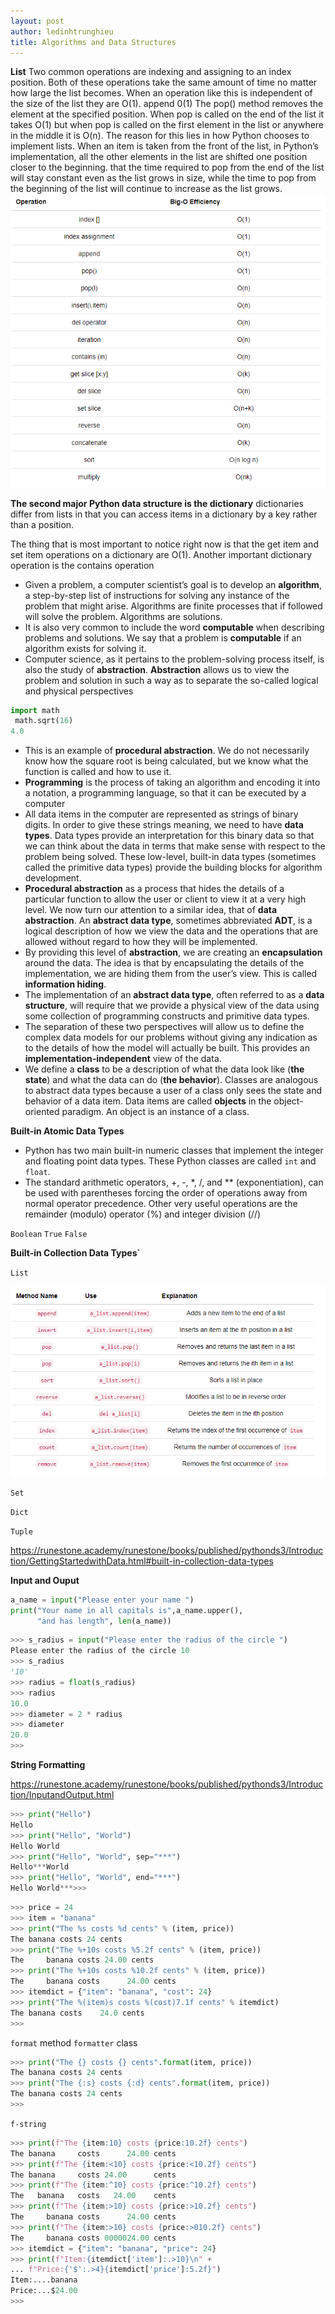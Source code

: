 ```yaml
---
layout: post
author: ledinhtrunghieu
title: Algorithms and Data Structures
---
```



**List**
Two common operations are indexing and assigning to an index position. Both of these operations take the same amount of time no matter how large the list becomes. When an operation like this is independent of the size of the list they are O(1).
append 0(1)
The pop() method removes the element at the specified position.
When pop is called on the end of the list it takes O(1) but when pop is called on the first element in the list or anywhere in the middle it is O(n). The reason for this lies in how Python chooses to implement lists. When an item is taken from the front of the list, in Python’s implementation, all the other elements in the list are shifted one position closer to the beginning.
that the time required to pop from the end of the list will stay constant even as the list grows in size, while the time to pop from the beginning of the list will continue to increase as the list grows.
<img src="/assets/images/20210626_AlgoDataStruc/pic2.png" class="largepic"/>

**The second major Python data structure is the dictionary**
dictionaries differ from lists in that you can access items in a dictionary by a key rather than a position.

The thing that is most important to notice right now is that the get item and set item operations on a dictionary are O(1). Another important dictionary operation is the contains operation



















































* Given a problem, a computer scientist’s goal is to develop an **algorithm**, a step-by-step list of instructions for solving any instance of the problem that might arise. Algorithms are finite processes that if followed will solve the problem. Algorithms are solutions.
* It is also very common to include the word **computable** when describing problems and solutions. We say that a problem is **computable** if an algorithm exists for solving it.
* Computer science, as it pertains to the problem-solving process itself, is also the study of **abstraction**. **Abstraction** allows us to view the problem and solution in such a way as to separate the so-called logical and physical perspectives

```py
import math
 math.sqrt(16)
4.0
```

* This is an example of **procedural abstraction**. We do not necessarily know how the square root is being calculated, but we know what the function is called and how to use it.
* **Programming** is the process of taking an algorithm and encoding it into a notation, a programming language, so that it can be executed by a computer
* All data items in the computer are represented as strings of binary digits. In order to give these strings meaning, we need to have **data types**. Data types provide an interpretation for this binary data so that we can think about the data in terms that make sense with respect to the problem being solved. These low-level, built-in data types (sometimes called the primitive data types) provide the building blocks for algorithm development.
* **Procedural abstraction** as a process that hides the details of a particular function to allow the user or client to view it at a very high level. We now turn our attention to a similar idea, that of **data abstraction**. An **abstract data type**, sometimes abbreviated **ADT**, is a logical description of how we view the data and the operations that are allowed without regard to how they will be implemented.
* By providing this level of **abstraction**, we are creating an **encapsulation** around the data. The idea is that by encapsulating the details of the implementation, we are hiding them from the user’s view. This is called **information hiding**.
* The implementation of an **abstract data type**, often referred to as a **data structure**, will require that we provide a physical view of the data using some collection of programming constructs and primitive data types. 
* The separation of these two perspectives will allow us to define the complex data models for our problems without giving any indication as to the details of how the model will actually be built. This provides an **implementation-independent** view of the data.
* We define a **class** to be a description of what the data look like (**the state**) and what the data can do (**the behavior**). Classes are analogous to abstract data types because a user of a class only sees the state and behavior of a data item. Data items are called **objects** in the object-oriented paradigm. An object is an instance of a class.

**Built-in Atomic Data Types**
* Python has two main built-in numeric classes that implement the integer and floating point data types. These Python classes are called `int` and `float`.
* The standard arithmetic operators, +, -, *, /, and ** (exponentiation), can be used with parentheses forcing the order of operations away from normal operator precedence. Other very useful operations are the remainder (modulo) operator (%) and integer division (//)

`Boolean` `True` `False`

**Built-in Collection Data Types`**

`List`

<img src="/assets/images/20210626_AlgoDataStruc/pic1.png" class="largepic"/>


`Set`

`Dict`

`Tuple`

https://runestone.academy/runestone/books/published/pythonds3/Introduction/GettingStartedwithData.html#built-in-collection-data-types

**Input and Ouput**

```py
a_name = input("Please enter your name ")
print("Your name in all capitals is",a_name.upper(),
      "and has length", len(a_name))
```
```py
>>> s_radius = input("Please enter the radius of the circle ")
Please enter the radius of the circle 10
>>> s_radius
'10'
>>> radius = float(s_radius)
>>> radius
10.0
>>> diameter = 2 * radius
>>> diameter
20.0
>>>
```
**String Formatting**

https://runestone.academy/runestone/books/published/pythonds3/Introduction/InputandOutput.html

```py
>>> print("Hello")
Hello
>>> print("Hello", "World")
Hello World
>>> print("Hello", "World", sep="***")
Hello***World
>>> print("Hello", "World", end="***")
Hello World***>>>
```


```py
>>> price = 24
>>> item = "banana"
>>> print("The %s costs %d cents" % (item, price))
The banana costs 24 cents
>>> print("The %+10s costs %5.2f cents" % (item, price))
The     banana costs 24.00 cents
>>> print("The %+10s costs %10.2f cents" % (item, price))
The     banana costs      24.00 cents
>>> itemdict = {"item": "banana", "cost": 24}
>>> print("The %(item)s costs %(cost)7.1f cents" % itemdict)
The banana costs    24.0 cents
>>>
```

`format` method `formatter` class

```py
>>> print("The {} costs {} cents".format(item, price))
The banana costs 24 cents
>>> print("The {:s} costs {:d} cents".format(item, price))
The banana costs 24 cents
>>>
```

`f-string`
```py
>>> print(f"The {item:10} costs {price:10.2f} cents")
The banana     costs      24.00 cents
>>> print(f"The {item:<10} costs {price:<10.2f} cents")
The banana     costs 24.00      cents
>>> print(f"The {item:^10} costs {price:^10.2f} cents")
The   banana   costs   24.00    cents
>>> print(f"The {item:>10} costs {price:>10.2f} cents")
The     banana costs      24.00 cents
>>> print(f"The {item:>10} costs {price:>010.2f} cents")
The     banana costs 0000024.00 cents
>>> itemdict = {"item": "banana", "price": 24}
>>> print(f"Item:{itemdict['item']:.>10}\n" +
... f"Price:{'$':.>4}{itemdict['price']:5.2f}")
Item:....banana
Price:...$24.00
>>>
```

